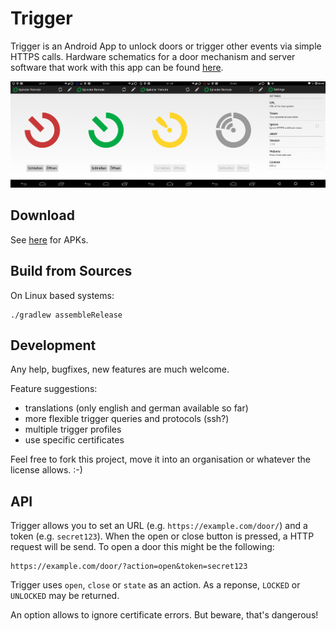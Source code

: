 Trigger
=======

Trigger is an Android App to unlock doors or trigger other events via simple HTTPS calls.
Hardware schematics for a door mechanism and server software that work with this app can be found [here](https://github.com/openlab-aux/sphincter).

![image](screenshots.png)

## Download

See [here](https://github.com/mwarning/trigger/releases) for APKs.

## Build from Sources

On Linux based systems:

```
./gradlew assembleRelease
```

## Development

Any help, bugfixes, new features are much welcome.

Feature suggestions:
- translations (only english and german available so far)
- more flexible trigger queries and protocols (ssh?)
- multiple trigger profiles
- use specific certificates

Feel free to fork this project, move it into an organisation or whatever the license allows. :-)

## API

Trigger allows you to set an URL (e.g. `https://example.com/door/`) and a token (e.g. `secret123`). When the open or close button is pressed, a HTTP request will be send. To open a door this might be the following:

```
https://example.com/door/?action=open&token=secret123
```

Trigger uses `open`, `close` or `state` as an action.
As a reponse, `LOCKED` or `UNLOCKED` may be returned.

An option allows to ignore certificate errors. But beware, that's dangerous!
